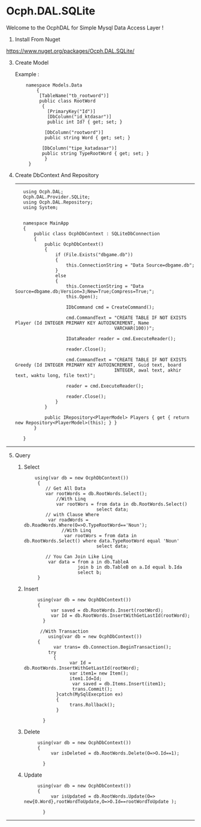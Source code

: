# Ocph.DAL.SQLite

Welcome to the OcphDAL for Simple  Mysql Data Access Layer !
1. Install From Nuget

  https://www.nuget.org/packages/Ocph.DAL.SQLite/

3. Create Model 

    Example :

           namespace Models.Data
               {
                [TableName("tb_rootword")]
                public class RootWord
                 {
                   [PrimaryKey("Id")]
                   [DbColumn("id_ktdasar")]
                   public int Id? { get; set; }

                  [DbColumn("rootword")]
                  public string Word { get; set; }

                 [DbColumn("tipe_katadasar")]
                 public string TypeRootWord { get; set; }
                  }
            }
   
4. Create DbContext And Repository
   ***
              
          using Ocph.DAL;
          Ocph.DAL.Provider.SQLite;
          using Ocph.DAL.Repository;
          using System;
      

          namespace MainApp
          {
              public class OcphDbContext : SQLiteDbConnection
              {
                  public OcphDbContext()
                  {
                      if (File.Exists("dbgame.db"))
                      {
                          this.ConnectionString = "Data Source=dbgame.db";
                      }
                      else
                      {
                          this.ConnectionString = "Data Source=dbgame.db;Version=3;New=True;Compress=True;";
                          this.Open();

                          IDbCommand cmd = CreateCommand();

                          cmd.CommandText = "CREATE TABLE IF NOT EXISTS Player (Id INTEGER PRIMARY KEY AUTOINCREMENT, Name 
                                            VARCHAR(100))";

                          IDataReader reader = cmd.ExecuteReader();

                          reader.Close();

                          cmd.CommandText = "CREATE TABLE IF NOT EXISTS Greedy (Id INTEGER PRIMARY KEY AUTOINCREMENT, Guid text, board 
                                            INTEGER, awal text, akhir text, waktu long, file text)";

                          reader = cmd.ExecuteReader();

                          reader.Close();
                      }
                  }

                  public IRepository<PlayerModel> Players { get { return new Repository<PlayerModel>(this); } }
              }

          }
***

5. Query
   1. Select


              using(var db = new OcphDbContext())
               {
                  // Get All Data
                  var rootWords = db.RootWords.Select();
                      //With Linq 
                      var rootWors = from data in db.RootWords.Select()
                                     select data;
                  // with Clause Where
                   var roadWords = db.RoadWords.Where(O=>O.TypeRootWord=='Noun');
                        //With Linq
                         var rootWors = from data in db.RootWords.Select() where data.TypeRootWord equal 'Noun'
                                     select data;

                  // You Can Join Like Linq
                   var data = from a in db.TableA  
                              join b in db.TableB on a.Id equal b.Ida
                              select b;
               }

   2. Insert
                 
               using(var db = new OcphDbContext())
               {
                    var saved = db.RootWords.Insert(rootWord);
                    var Id = db.RootWords.InsertWithGetLastId(rootWord);
                 }

                //With Transaction
                   using(var db = new OcphDbContext())
               {
                     var trans= db.Connection.BeginTransaction();
                   try
                     {
                           var Id = db.RootWords.InsertWithGetLastId(rootWord);
                           var item1= new Item();
                           item1.Id=Id;
                            var saved = db.Items.Insert(item1);
                            trans.Commit();
                      }catch(MySqlExecption ex)
                      {
                           trans.Rollback();   
                      }
                    
                 }
                  
   3. Delete


               using(var db = new OcphDbContext())
               {
                    var isDeleted = db.RootWords.Delete(O=>O.Id==1);
                 
                 }

    
   4. Update


               using(var db = new OcphDbContext())
               {
                    var isUpdated = db.RootWords.Update(O=> new{O.Word},rootWordToUpdate,O=>O.Id==rootWordToUpdate );
                 
                 }


***
